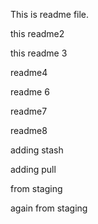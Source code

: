 This is readme file.

this readme2

this readme 3

readme4

readme 6

readme7

readme8

adding stash

adding pull

from staging

again from staging
